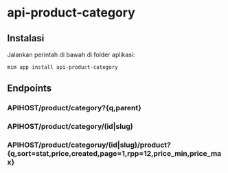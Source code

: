 # api-product-category

## Instalasi

Jalankan perintah di bawah di folder aplikasi:

```
mim app install api-product-category
```

## Endpoints

### APIHOST/product/category?{q,parent}

### APIHOST/product/category/(id|slug)

### APIHOST/product/categoruy/(id|slug)/product?{q,sort=stat,price,created,page=1,rpp=12,price_min,price_max}